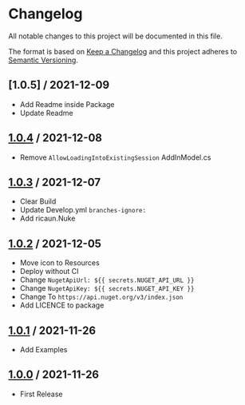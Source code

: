 # Changelog
All notable changes to this project will be documented in this file.

The format is based on [Keep a Changelog](http://keepachangelog.com/en/1.0.0/)
and this project adheres to [Semantic Versioning](http://semver.org/spec/v2.0.0.html).

## [1.0.5] / 2021-12-09
- Add Readme inside Package
- Update Readme

## [1.0.4] / 2021-12-08
- Remove `AllowLoadingIntoExistingSession` AddInModel.cs

## [1.0.3] / 2021-12-07
- Clear Build
- Update Develop.yml `branches-ignore:`
- Add ricaun.Nuke

## [1.0.2] / 2021-12-05
- Move icon to Resources
- Deploy without CI
- Change `NugetApiUrl: ${{ secrets.NUGET_API_URL }}`
- Change `NugetApiKey: ${{ secrets.NUGET_API_KEY }}`
- Change To `https://api.nuget.org/v3/index.json`
- Add LICENCE to package

## [1.0.1] / 2021-11-26
- Add Examples

## [1.0.0] / 2021-11-26
- First Release

[vNext]: https://github.com/ricaun-io/Autodesk.PackageBuilder/compare/1.0.0...HEAD
[1.0.4]: https://github.com/ricaun-io/Autodesk.PackageBuilder/compare/1.0.3...1.0.4
[1.0.3]: https://github.com/ricaun-io/Autodesk.PackageBuilder/compare/1.0.2...1.0.3
[1.0.2]: https://github.com/ricaun-io/Autodesk.PackageBuilder/compare/1.0.1...1.0.2
[1.0.1]: https://github.com/ricaun-io/Autodesk.PackageBuilder/compare/1.0.0...1.0.1
[1.0.0]: https://github.com/ricaun-io/Autodesk.PackageBuilder/compare/1.0.0